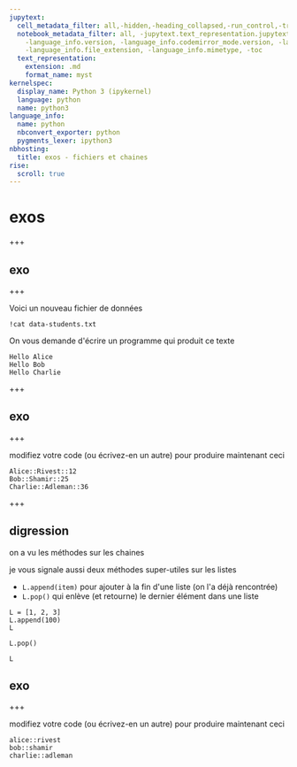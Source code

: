```yaml
---
jupytext:
  cell_metadata_filter: all,-hidden,-heading_collapsed,-run_control,-trusted
  notebook_metadata_filter: all, -jupytext.text_representation.jupytext_version, -jupytext.text_representation.format_version,
    -language_info.version, -language_info.codemirror_mode.version, -language_info.codemirror_mode,
    -language_info.file_extension, -language_info.mimetype, -toc
  text_representation:
    extension: .md
    format_name: myst
kernelspec:
  display_name: Python 3 (ipykernel)
  language: python
  name: python3
language_info:
  name: python
  nbconvert_exporter: python
  pygments_lexer: ipython3
nbhosting:
  title: exos - fichiers et chaines
rise:
  scroll: true
---
```


# exos

+++

## exo

+++

Voici un nouveau fichier de données

```{code-cell} ipython3
!cat data-students.txt
```

On vous demande d'écrire un programme qui produit ce texte

```
Hello Alice
Hello Bob
Hello Charlie
```

+++

## exo

+++

modifiez votre code (ou écrivez-en un autre) pour produire maintenant ceci

```
Alice::Rivest::12
Bob::Shamir::25
Charlie::Adleman::36
```

+++

## digression

on a vu les méthodes sur les chaines

je vous signale aussi deux méthodes super-utiles sur les listes
* `L.append(item)` pour ajouter à la fin d'une liste (on l'a déjà rencontrée)
* `L.pop()` qui enlève (et retourne) le dernier élément dans une liste

```{code-cell} ipython3
L = [1, 2, 3]
L.append(100)
L
```

```{code-cell} ipython3
L.pop()
```

```{code-cell} ipython3
L
```

## exo

+++

modifiez votre code (ou écrivez-en un autre) pour produire maintenant ceci

```
alice::rivest
bob::shamir
charlie::adleman
```
